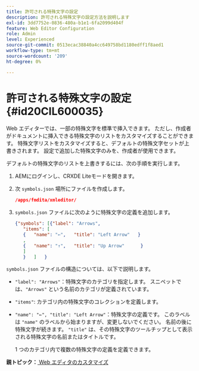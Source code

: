```yaml
---
title: 許可される特殊文字の設定
description: 許可される特殊文字の設定方法を説明します
exl-id: 3dd7752e-0836-480a-b1e1-6fa2099d404f
feature: Web Editor Configuration
role: Admin
level: Experienced
source-git-commit: 0513ecac38840a4cc649758bd1180edff1f8aed1
workflow-type: tm+mt
source-wordcount: '209'
ht-degree: 0%

---
```


# 許可される特殊文字の設定 {#id20CIL600035}

Web エディターでは、一部の特殊文字を標準で挿入できます。 ただし、作成者がドキュメントに挿入できる特殊文字のリストをカスタマイズすることができます。 特殊文字リストをカスタマイズすると、デフォルトの特殊文字セットが上書きされます。 設定で追加した特殊文字のみを、作成者が使用できます。

デフォルトの特殊文字のリストを上書きするには、次の手順を実行します。

1. AEMにログインし、CRXDE Liteモードを開きます。

1. 次 `symbols.json` 場所にファイルを作成します。

   ```json
   /apps/fmdita/xmleditor/
   ```

1. `symbols.json` ファイルに次のように特殊文字の定義を追加します。

   ```json
   {"symbols": [{"label": "Arrows",
      "items": [
      {   "name": "←",   "title": "Left Arrow"   } 
      ,   
      {   "name": "↑",   "title": "Up Arrow"      } 
      ]   
      }   ]   }
   ```


`symbols.json` ファイルの構造については、以下で説明します。

- `"label": "Arrows"`：特殊文字のカテゴリを指定します。 スニペットでは、`"Arrows"` という名前のカテゴリが定義されています。
- `"items"`: カテゴリ内の特殊文字のコレクションを定義します。
- `"name": "←", "title": "Left Arrow"`：特殊文字の定義です。 このラベルは `"name"` のラベルから始まりますが、変更しないでください。 名前の後に特殊文字が続きます。 `"title"` は、その特殊文字のツールチップとして表示される特殊文字の名前またはタイトルです。

  1 つのカテゴリ内で複数の特殊文字の定義を定義できます。


**親トピック：**[ Web エディタのカスタマイズ ](conf-web-editor.md)
